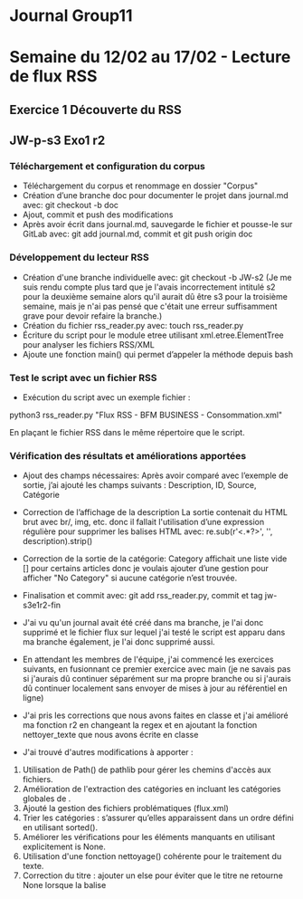 # Journal Group11

# Semaine du 12/02 au 17/02 - Lecture de flux RSS
## Exercice 1 Découverte du RSS

## JW-p-s3 Exo1 r2
### Téléchargement et configuration du corpus

- Téléchargement du corpus et renommage en dossier "Corpus"
- Création d’une branche doc pour documenter le projet dans journal.md avec: git checkout -b doc
- Ajout, commit et push des modifications
- Après avoir écrit dans journal.md, sauvegarde le fichier et pousse-le sur GitLab avec: git add journal.md, commit et git push origin doc

### Développement du lecteur RSS
- Création d'une branche individuelle avec: git checkout -b JW-s2 (Je me suis rendu compte plus tard que je l'avais incorrectement intitulé s2 pour la deuxième semaine alors qu'il aurait dû être s3 pour la troisième semaine, mais je n'ai pas pensé que c'était une erreur suffisamment grave pour devoir refaire la branche.)
- Création du fichier rss_reader.py avec: touch rss_reader.py
- Écriture du script pour le module etree utilisant xml.etree.ElementTree pour analyser les fichiers RSS/XML
- Ajoute une fonction main() qui permet d’appeler la méthode depuis bash

### Test le script avec un fichier RSS
- Exécution du script avec un exemple fichier :

python3 rss_reader.py "Flux RSS - BFM BUSINESS - Consommation.xml"

En plaçant le fichier RSS dans le même répertoire que le script.

### Vérification des résultats et améliorations apportées
- Ajout des champs nécessaires:
Après avoir comparé avec l’exemple de sortie, j’ai ajouté les champs suivants :
Description, ID, Source, Catégorie

- Correction de l’affichage de la description
La sortie contenait du HTML brut avec br/, img, etc. donc il fallait l'utilisation d’une expression régulière pour supprimer les balises HTML avec: re.sub(r'<.*?>', '', description).strip()

- Correction de la sortie de la catégorie:
Category affichait une liste vide [] pour certains articles donc je voulais ajouter d’une gestion pour afficher "No Category" si aucune catégorie n’est trouvée.

- Finalisation et commit avec: git add rss_reader.py, commit et tag jw-s3e1r2-fin

- J'ai vu qu'un journal avait été créé dans ma branche, je l'ai donc supprimé et le fichier flux sur lequel j'ai testé le script est apparu dans ma branche également, je l'ai donc supprimé aussi.
- En attendant les membres de l'équipe, j'ai commencé les exercices suivants, en fusionnant ce premier exercice avec main (je ne savais pas si j'aurais dû continuer séparément sur ma propre branche ou si j'aurais dû continuer localement sans envoyer de mises à jour au référentiel en ligne)

- J'ai pris les corrections que nous avons faites en classe et j'ai amélioré ma fonction r2 en changeant la regex et en ajoutant la fonction nettoyer_texte que nous avons écrite en classe 
- J'ai trouvé d'autres modifications à apporter :

1. Utilisation de Path() de pathlib pour gérer les chemins d'accès aux fichiers.
2. Amélioration de l'extraction des catégories en incluant les catégories globales de <channel>.
3. Ajouté la gestion des fichiers problématiques (flux.xml)
4. Trier les catégories : s’assurer qu’elles apparaissent dans un ordre défini en utilisant sorted().
5. Améliorer les vérifications pour les éléments manquants en utilisant explicitement is None.
6. Utilisation d'une fonction nettoyage() cohérente pour le traitement du texte.
7. Correction du titre : ajouter un else pour éviter que le titre ne retourne None lorsque la balise <title> est absente.
8. Vérification des doublons : s’assurer qu’un même article ne soit pas affiché plusieurs fois
9. Filtrage des articles : ne conserver que ceux qui respectent certains critères définis.

- J'ai ajouté le tag finexo1 en ligne donc j'ai dû faire git pull --rebase origin JW-s2 puis j'ai poussé normalement
- J'ai édité mon exo1 en ligne pour éviter les erreurs de conflit avec main
- J'ai ajouté la tag -relu lorsque j'ai considéré que le code était terminé sur la base de l'exemple donné en classe
- J'ai également ajouté la fonction main (je l'y ai ajouté directement) que nous avons écrite en classe pour gérer les trois fonctions r1, r2, et r3 dans la fonction main afin de pouvoir l'utiliser une fois que toutes les fonctions ont été ajoutées.

### Ajout de la fonction de sélection de méthode RSS dans branche main
- Passage à la branche principale avec: git checkout main
- Création du fichier rss_reader.py
- Mais en exécutant la commande suivante, cela a écrasé le fichier RSS de ma branche individuelle : touch rss_reader.py 
Ce fichier est censé contenir le code qui permet de lire un flux RSS avec différentes méthodes (re, etree et feedparser)
- Ajout de la fonction nettoyage(texte). J'ai aussi laissé le regex en commentaire pour référence
- J'ai ajouté et validé sur la branche main avec add, commit and push. Cependant, je n’ai pas pu bien tester le script car toutes les méthodes n’étaient pas encore implémentées.
- J'ai fusionné ma branche JWr2 avec main

### Merge avec main

- Récupérer toutes les mises à jour depuis GitLab : git fetch origin
- Mettre à jour la branche main locale en passant sur la branche main et récupérer les dernières modifications depuis le dépôt distant : checkout et pull
- Mettre à jour la branche JW-s2 locale checkout et pull dernières mises à jour 
- Fusionner JW-s2 dans main-les deux branches sont mises à jour checkout main et merge branche JW-s2 :
- Gestion des conflits de fusion-Des conflits apparait Git demande de les résoudre manuellement.
-Modifier, add et push la merge vers GitLab avec: git push origin main- met à jour la branche main distante avec les dernières modifications fusionnées

## Exercice 2 - Lecture récursive des fichiers RSS
## JW-p-s3 Exo2 r2

Je continue mon travail avant que mes coéquipiers aient ajouté leurs fonctions. Pour ne pas perturber d’éventuelles fusions futures avec l’Exercice 1, j’ai décidé de créer une nouvelle branche (comme cela a été dit en cours, nous pouvions en créer une pour chaque exercice).
Cette fois-ci, j’ai bien respecté la convention de nommage en incluant s3 dans le nom de la branche.

- Création d'une nouvelle branche pour Exercice 2-j’ai créé une nouvelle branche pour mon rôle R2.
Commande: git checkout -b JW-s3e2r2

- Ajout et modification du code:
Une fois la branche créée, j’ai ultilisé les fonctions mis à jour depuis main et modifié le fichier rss_reader.py pour inclure la lecture récursive avec pathlib.glob() et les parties spécifiques à R2 et la fonction main().

- Test du script avec dossier corpus:
python rss_reader.py corpus/
-Une fois les tests effectués et validés, j’ai enregistré mes modifications dans Git avec add, commit, push. Comme il s’agissait d’une nouvelle branche, push avec : git push --set-upstream origin JW-s3e2r2 et ajouté un tag 

- Fusion dans la branche main
j’ai fusionné ma branche JW-s3e2r2 dans la branche main avec checkout, merge, modifier, add, commit et push. Puis, j’ai ajouté le tag général de fin d’exercice pour l’équipe 

## Jusqu'au 4 mars - Lecture et filtrage du corpus de flux RSS
## JW-p-s4 Exo1 
